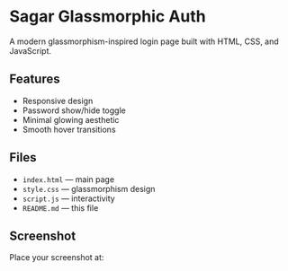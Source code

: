 # Sagar Glassmorphic Auth

A modern glassmorphism-inspired login page built with HTML, CSS, and JavaScript.

## Features
- Responsive design
- Password show/hide toggle
- Minimal glowing aesthetic
- Smooth hover transitions

## Files
- `index.html` — main page
- `style.css` — glassmorphism design
- `script.js` — interactivity
- `README.md` — this file

## Screenshot
Place your screenshot at:
